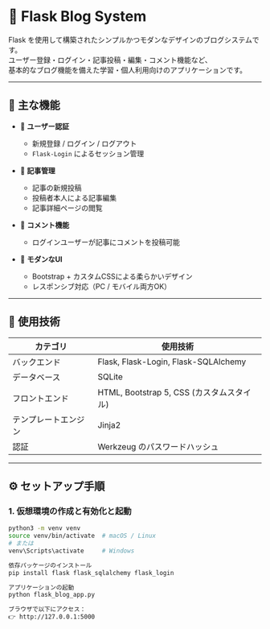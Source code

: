 # 📝 Flask Blog System

Flask を使用して構築されたシンプルかつモダンなデザインのブログシステムです。  
ユーザー登録・ログイン・記事投稿・編集・コメント機能など、  
基本的なブログ機能を備えた学習・個人利用向けのアプリケーションです。

---

## 🚀 主な機能

- 🔐 **ユーザー認証**
  - 新規登録 / ログイン / ログアウト  
  - `Flask-Login` によるセッション管理  

- 📰 **記事管理**
  - 記事の新規投稿  
  - 投稿者本人による記事編集  
  - 記事詳細ページの閲覧  

- 💬 **コメント機能**
  - ログインユーザーが記事にコメントを投稿可能  

- 🎨 **モダンなUI**
  - Bootstrap + カスタムCSSによる柔らかいデザイン  
  - レスポンシブ対応（PC / モバイル両方OK）  

---

## 🧱 使用技術

| カテゴリ | 使用技術 |
|-----------|-----------|
| バックエンド | Flask, Flask-Login, Flask-SQLAlchemy |
| データベース | SQLite |
| フロントエンド | HTML, Bootstrap 5, CSS (カスタムスタイル) |
| テンプレートエンジン | Jinja2 |
| 認証 | Werkzeug のパスワードハッシュ |

---


## ⚙️ セットアップ手順

### 1. 仮想環境の作成と有効化と起動
```bash
python3 -m venv venv
source venv/bin/activate  # macOS / Linux
# または
venv\Scripts\activate     # Windows

依存パッケージのインストール
pip install flask flask_sqlalchemy flask_login

アプリケーションの起動
python flask_blog_app.py

ブラウザで以下にアクセス：
👉 http://127.0.0.1:5000

